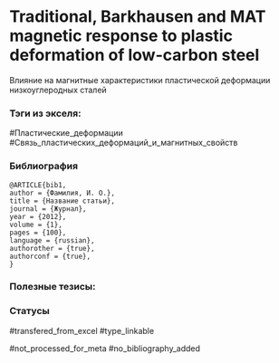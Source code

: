 # Traditional, Barkhausen and MAT magnetic response to plastic deformation of low-carbon steel

Влияние на магнитные характеристики пластической деформации низкоуглеродных сталей

### Тэги из экселя:
#Пластические_деформации
#Связь_пластических_деформаций_и_магнитных_свойств 

### Библиография
```
@ARTICLE{bib1,
author = {Фамилия, И. О.},
title = {Название статьи},
journal = {Журнал},
year = {2012},
volume = {1},
pages = {100},
language = {russian},
authorother = {true},
authorconf = {true},
}
```

### Полезные тезисы:

### Статусы
#transfered_from_excel 
#type_linkable 

#not_processed_for_meta
#no_bibliography_added